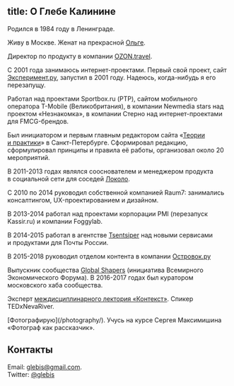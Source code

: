 title: О Глебе Калинине
---
<div itemscope itemtype="http://schema.org/Person"><p><span style="display: none"><span itemprop="name">Глеб</span> <span itemprop="familyName">Калинин</span>. </span>Родился в&nbsp;<span itemprop="birthDate" datetime="1984-04-24">1984</span> году в&nbsp;<span itemprop="birthPlace">Ленинград</span>е.</p> <p>Живу в&nbsp;Москве. Женат на&nbsp;прекрасной <a href="http://olgakalinina.com/" itemprop="spouse">Ольге</a>.</p><p>Директор по продукту в&nbsp;компании <a itemprop="affiliation" href="//ozon.travel/">OZON.travel</a>.</p></div>


<p>C 2001 года занимаюсь интернет-проектами. Первый свой проект, сайт <a href="http://experiment.ru">Эксперимент.ру</a>, запустил в&nbsp;2001&nbsp;году. Надеюсь, когда-нибудь я его перезапущу.</p>

<p>Работал над проектами Sportbox.ru (РТР), сайтом мобильного оператора T-Mobile (Великобритания), в&nbsp;компании Newmedia stars над проектом &laquo;Незнакомка&raquo;, в&nbsp;компании Стерно над интернет-проектами для FMCG-брендов.</p>

<p>Был инициатором и&nbsp;первым главным редактором сайта &laquo;<a href="http://theoryandpractice.ru">Теории и&nbsp;практики</a>&raquo; в&nbsp;Санкт-Петербурге. Сформировал редакцию, сформулировал принципы и&nbsp;правила её&nbsp;работы, организовал около 20 мероприятий.</p>

<p>В&nbsp;2011-2013 годах являлся сооснователем и&nbsp;менеджером продукта в&nbsp;социальной сети для соседей <a href="http://www.dp.ru/a/2011/05/26/V_Peterburge_zapuskajut_so/">Локоло</a>.</p>

<p>С&nbsp;2010 по&nbsp;2014 руководил собственной компанией Raum7: занимались консалтингом, UX-проектированием и&nbsp;дизайном.</p>

<p>В&nbsp;2013-2014 работал над проектами корпорации PMI (перезапуск Kassir.ru) и&nbsp;компании Foggylab. </p>

<p>В&nbsp;2014-2015 работал в&nbsp;агентстве <a href="http://tsentsiper.com" itemprop="affiliation">Tsentsiper</a> над новыми сервисами и&nbsp;продуктами для Почты России. </p>

<p>В 2015-2018 руководил отделом контента в компании <a href="http://ostrovok.ru/">Островок.ру</a></p>

<p>Выпускник сообщества <span itemscope itemtype="http://schema.org/Organization" itemprop="memberOf"><a href="http://globalshapers.org/"  itemprop="name">Global Shapers</a></span> (инициатива Всемирного Экономического Форума). В&nbsp;2016-2017 годах был куратором московского хаба сообщества.</p>

<p>Эксперт <a href="http://contextfound.org">междисциплинарного лектория «Контекст»</a>. Спикер TEDxNevaRiver.</p>

<p>[Фотографирую](/photography/). Учусь на курсе Сергея Максимишина «Фотограф как рассказчик».</p>

<h2>Контакты</h2> <p>Email: <a href="mailto:glebis@gmail.com" itemprop="email">glebis@gmail.com</a>.<br>Twitter: <a href="https://twitter.com/intent/tweet?text=%40glebis">@glebis</a></p>

</div>
